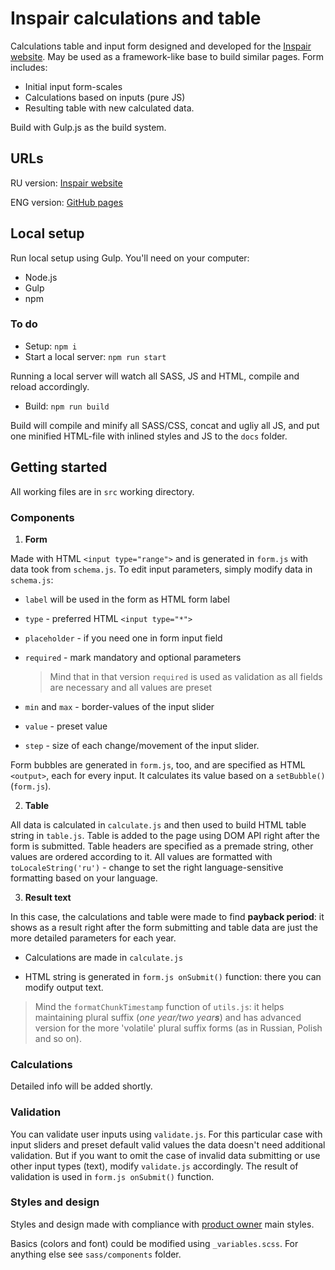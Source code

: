 #  Inspair calculations and table
Calculations table and input form designed and developed for the [Inspair website](https://inspair.ru/).
May be used as a framework-like base to build similar pages. Form includes:
- Initial input form-scales
- Calculations based on inputs (pure JS)
- Resulting table with new calculated data. 

Build with Gulp.js as the build system. 
##  URLs
RU version: [Inspair website](https://inspair.ru/calc)

ENG version: [GitHub pages](https://lazy-ocean.github.io/inspair-calculations-table/)
##  Local setup
Run local setup using Gulp.
You'll need on your computer:
- Node.js
- Gulp
- npm
### To do
- Setup: `npm i`
- Start a local server: `npm run start`

Running a local server will watch all SASS, JS and HTML, compile and reload accordingly.
- Build: `npm run build`

Build will compile and minify all SASS/CSS, concat and ugliy all JS, and put one minified HTML-file with inlined styles and JS to the `docs` folder.
##  Getting started
All working files are in `src` working directory.
### Components
1. **Form**

Made with HTML `<input type="range">` and is generated in `form.js` with data took from `schema.js`.
To edit input parameters, simply modify data in `schema.js`:
  * `label` will be used in the form as HTML form label
    
  * `type` - preferred HTML `<input type="*">`
    
  * `placeholder` - if you need one in form input field
    
  * `required` - mark mandatory and optional parameters
    
    > Mind that in that version `required` is used as validation as all fields are necessary and all values are preset
    
  * `min` and `max` - border-values of the input slider
  
  * `value` - preset value
  
  * `step` - size of each change/movement of the input slider.
  
Form bubbles are generated in `form.js`, too, and are specified as HTML `<output>`, each for every input. It calculates its value based on a `setBubble()`  (`form.js`).

2. **Table**

All data is calculated in `calculate.js` and then used to build HTML table string in `table.js`.
Table is added to the page using DOM API right after the form is submitted.
Table headers are specified as a premade string, other values are ordered according to it. All values are formatted with `toLocaleString('ru')` - change to set the right language-sensitive formatting based on your language.

3. **Result text**

In this case, the calculations and table were made to find **payback period**: it shows as a result right after the form submitting and table data are just the more detailed parameters for each year.
  * Calculations are made in `calculate.js`
  
  * HTML string is generated in `form.js onSubmit()` function: there you can modify output text. 

> Mind the `formatChunkTimestamp` function of `utils.js`: it helps maintaining plural suffix (*one year/two year**s***) and has advanced version for the more 'volatile' plural suffix forms (as in Russian, Polish and so on).

### Calculations
Detailed info will be added shortly.

### Validation
You can validate user inputs using `validate.js`. For this particular case with input sliders and preset default valid values the data doesn't need additional validation. But if you want to omit the case of invalid data submitting or use other input types (text), modify `validate.js` accordingly. The result of validation is used in `form.js onSubmit()` function. 

### Styles and design
Styles and design made with compliance with [product owner](https://inspair.ru/) main styles.

Basics (colors and font) could be modified using `_variables.scss`. For anything else see `sass/components` folder.
